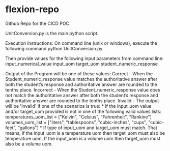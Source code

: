 # flexion-repo
Github Repo for the CICD POC

UnitConversion.py is the main python script.

Execution Instructions:
On command line (unix or windows), execute the following command
python UnitConversion.py

Then provide values for the following input parameters from command line:
input_numerical_value 
input_uom 
target_uom
student_numeric_response

Output of the Program will be one of these values:
Correct -   When the Student_numeric_response value matches the authoritative answer after both the student’s response and authoritative answer are rounded to the tenths place. 
Incorrect - When the Student_numeric_response value does not match the authoritative answer after both the student’s response and authoritative answer are rounded to the tenths place. 
Invalid - The output will be 'Invalid' if one of the scenarios is true:
    * If the input_uom value and/or target_uom provided is not in one of the following valid values lists:
    temperatures_uom_list = ["Kelvin", "Celsius", "Fahrenheit", "Rankine"]
    volumes_uom_list = ["liters", "tablespoons", "cubic-inches", "cups", "cubic-feet", "gallons"]
    * If type of input_uom and target_uom must match. That means, if the input_uom is a temperature uom then target_uom must also be temperature uom. 
      If the input_uom is a volume uom then target_uom must also be a volume uom. 